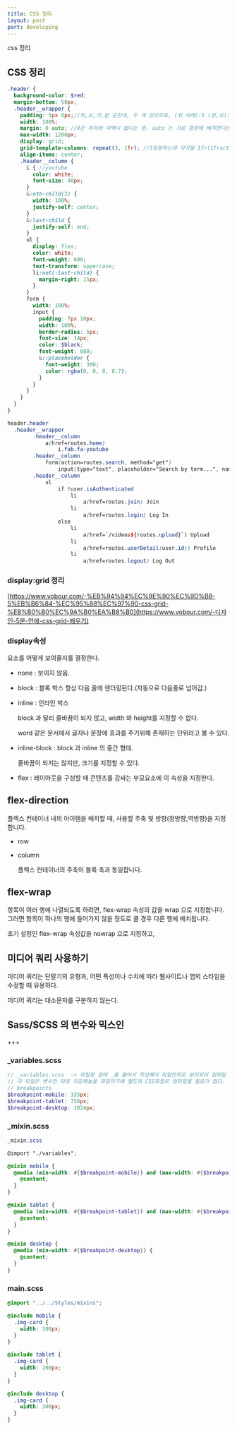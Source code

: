 ```yaml
---
title: CSS 정리
layout: post
part: developing
---
```


css 정리





## CSS 정리 



```scss
.header {
  background-color: $red;
  margin-bottom: 50px;
  .header__wrapper {
    padding: 5px 0px;//위,오,아,왼 순인데, 두 개 있으므로, (위 아래):5 (왼,오):5 라는 뜻이다.
    width: 100%;
    margin: 0 auto;	//0은 위아래 여백이 없다는 뜻. auto 는 가로 중앙에 배치한다는 뜻 즉, 위아래 여백없이 가로 중앙에 배치된다는 말이다.
    max-width: 1200px;
    display: grid;
    grid-template-columns: repeat(3, 1fr); //3등분하는데 각각을 1fr(1fraction)
    align-items: center;
    .header__column {
      i { //youtube
        color: white;
        font-size: 40px;
      }
      &:nth-child(2) {
        width: 100%;
        justify-self: center;
      }
      &:last-child {
        justify-self: end;
      }
      ul {
        display: flex;
        color: white;
        font-weight: 600;
        text-transform: uppercase;
        li:not(:last-child) {
          margin-right: 15px;
        }
      }
      form {
        width: 100%;
        input {
          padding: 7px 10px;
          width: 100%;
          border-radius: 5px;
          font-size: 14px;
          color: $black;
          font-weight: 600;
          &::placeholder {
            font-weight: 300;
            color: rgba(0, 0, 0, 0.7);
          }
        }
      }
    }
  }
}

header.header
  .header__wrapper
        .header__column
            a(href=routes.home)
                i.fab.fa-youtube
        .header__column
            form(action=routes.search, method="get")
                input(type="text", placeholder="Search by term...", name="term")
        .header__column
            ul
                if !user.isAuthenticated
                    li
                        a(href=routes.join) Join
                    li
                        a(href=routes.login) Log In
                else 
                    li
                        a(href=`/videos${routes.upload}`) Upload
                    li
                        a(href=routes.userDetail(user.id)) Profile
                    li
                        a(href=routes.logout) Log Out
```

### display:grid 정리

[https://www.vobour.com/-%EB%94%94%EC%9E%90%EC%9D%B8-5%EB%B6%84-%EC%95%88%EC%97%90-css-grid-%EB%B0%B0%EC%9A%B0%EA%B8%B0](https://www.vobour.com/-디자인-5분-안에-css-grid-배우기)







### display속성

요소를 어떻게 보여줄지를 결정한다. 

- none  :  보이지 않음.

- block : 블록 박스
  항상 다음 줄에 렌더링된다.(자동으로 다음줄로 넘어감.)

- inline : 인라인 박스

  block 과 달리 줄바꿈이 되지 않고, width 와 height를 지정할 수 없다.

  word 같은 문서에서 글자나 문장에 효과를 주기위해 존재하는 단위라고 볼 수 있다.

- inline-block : block 과 inline 의 중간 형태.

  줄바꿈이 되지는 않지만, 크기를 지정할 수 있다.

- flex : 레이아웃을 구성할 때 콘텐츠를 감싸는 부모요소에 이 속성을 지정한다.

## flex-direction

플렉스 컨테이너 내의 아이템을 배치할 때, 사용할 주축 및 방향(정방향,역방향)을 지정합니다.

- row

- column

  플렉스 컨테이너의 주축이 블록 축과 동일합니다. 



## flex-wrap

항목이 여러 행에 나열되도록 하려면, flex-wrap 속성의 값을 wrap 으로 지정합니다. 그러면
항목이 하나의 행에 들어가지 않을 정도로 클 경우 다른 행에 배치됩니다.

초기 설정인 flex-wrap 속성값을 nowrap 으로 지정하고, 









## 미디어 쿼리 사용하기

미디어 쿼리는 단말기의 유형과, 어떤 특성이나 수치에 따라 웹사이트나 앱의 스타일을 수정할 때 유용하다.



미디어 쿼리는 대소문자를 구분하지 않는다.





## Sass/SCSS 의 변수와 믹스인

+++

### _variables.scss  

```scss
// _variables.scss  -> 파일명 앞에 _를 붙여서 작성해야 파일단위로 분리되어 컴파일 되지 않는다.
// 이 파일은 변수만 따로 저장해놓을 파일이기에 별도의 CSS파일로 컴파일될 필요가 없다.
// breakpoints
$breakpoint-mobile: 335px;
$breakpoint-tablet: 758px;
$breakpoint-desktop: 1024px;
```



### _mixin.scss

```scss
_mixin.scss

@import "./variables";

@mixin mobile {
  @media (min-width: #{$breakpoint-mobile}) and (max-width: #{$breakpoint-tablet - 1px}) {
    @content;
  }
}

@mixin tablet {
  @media (min-width: #{$breakpoint-tablet}) and (max-width: #{$breakpoint-desktop - 1px}) {
    @content;
  }
}

@mixin desktop {
  @media (min-width: #{$breakpoint-desktop}) {
    @content;
  }
}
```



### main.scss

```scss
@import "../../Styles/mixins";

@include mobile {
  .img-card {
    width: 100px;
  }
}

@include tablet {
  .img-card {
    width: 200px;
  }
}

@include desktop {
  .img-card {
    width: 300px;
  }
}
```
